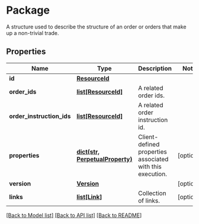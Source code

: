 # Package

A structure used to describe the structure of an order or orders that make up a non-trivial trade.

## Properties
Name | Type | Description | Notes
------------ | ------------- | ------------- | -------------
**id** | [**ResourceId**](ResourceId.md) |  | 
**order_ids** | [**list[ResourceId]**](ResourceId.md) | A related order ids. | 
**order_instruction_ids** | [**list[ResourceId]**](ResourceId.md) | A related order instruction id. | 
**properties** | [**dict(str, PerpetualProperty)**](PerpetualProperty.md) | Client-defined properties associated with this execution. | [optional] 
**version** | [**Version**](Version.md) |  | [optional] 
**links** | [**list[Link]**](Link.md) | Collection of links. | [optional] 

[[Back to Model list]](../README.md#documentation-for-models) [[Back to API list]](../README.md#documentation-for-api-endpoints) [[Back to README]](../README.md)


